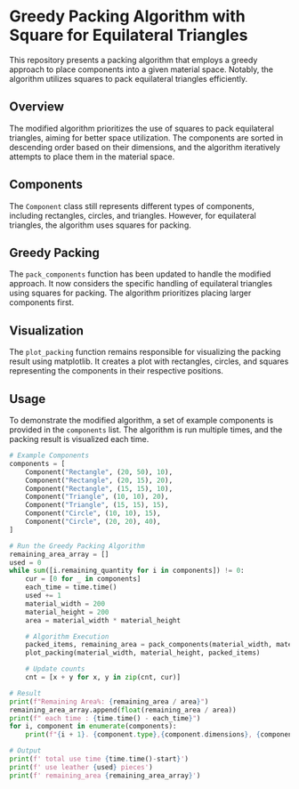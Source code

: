 # Greedy Packing Algorithm with Square for Equilateral Triangles

This repository presents a packing algorithm that employs a greedy approach to place components into a given material space. Notably, the algorithm utilizes squares to pack equilateral triangles efficiently.

## Overview

The modified algorithm prioritizes the use of squares to pack equilateral triangles, aiming for better space utilization. The components are sorted in descending order based on their dimensions, and the algorithm iteratively attempts to place them in the material space.

## Components

The `Component` class still represents different types of components, including rectangles, circles, and triangles. However, for equilateral triangles, the algorithm uses squares for packing.

## Greedy Packing

The `pack_components` function has been updated to handle the modified approach. It now considers the specific handling of equilateral triangles using squares for packing. The algorithm prioritizes placing larger components first.

## Visualization

The `plot_packing` function remains responsible for visualizing the packing result using matplotlib. It creates a plot with rectangles, circles, and squares representing the components in their respective positions.

## Usage

To demonstrate the modified algorithm, a set of example components is provided in the `components` list. The algorithm is run multiple times, and the packing result is visualized each time.

```python
# Example Components
components = [
    Component("Rectangle", (20, 50), 10),
    Component("Rectangle", (20, 15), 20),
    Component("Rectangle", (15, 15), 10),
    Component("Triangle", (10, 10), 20),
    Component("Triangle", (15, 15), 15),
    Component("Circle", (10, 10), 15),
    Component("Circle", (20, 20), 40),
]

# Run the Greedy Packing Algorithm
remaining_area_array = []
used = 0
while sum([i.remaining_quantity for i in components]) != 0:
    cur = [0 for _ in components]
    each_time = time.time()
    used += 1
    material_width = 200
    material_height = 200
    area = material_width * material_height

    # Algorithm Execution
    packed_items, remaining_area = pack_components(material_width, material_height, components)
    plot_packing(material_width, material_height, packed_items)

    # Update counts
    cnt = [x + y for x, y in zip(cnt, cur)]

```

```python
# Result
print(f"Remaining Area%: {remaining_area / area}")
remaining_area_array.append(float(remaining_area / area))
print(f" each time : {time.time() - each_time}")
for i, component in enumerate(components):
	print(f"{i + 1}. {component.type},{component.dimensions}, {component.quantity}, remaining: {component.remaining_quantity}, total_count: {cnt[i]}, count: {cur[i]}")
```

```python
# Output
print(f' total use time {time.time()-start}')
print(f' use leather {used} pieces')
print(f' remaining_area {remaining_area_array}')
```
